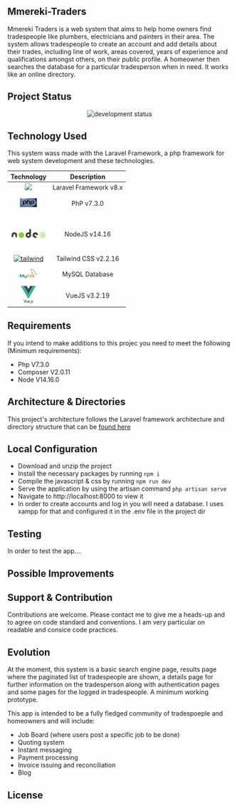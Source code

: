 ## Mmereki-Traders
Mmereki Traders is a web system that aims to help home owners find tradespeople like plumbers, electricians and painters in their area. The system allows tradespeople to create an account and add details about their trades, including line of work, areas covered, years of experience and qualifications amongst others, on their public profile. A homeowner then searches the database for a particular tradesperson when in need. It works like an online directory. 

## Project Status
<p align="center">
<img src="https://img.shields.io/badge/development-Slow Development-orange" alt="development status"/>
</p>

## Technology Used
This system wass made with the Laravel Framework, a php framework for web system development and these technologies.


|Technology       |Description   |
|:---------------:|:------------:|
| <a href="https://laravel.com" target="_blank"><img src="https://raw.githubusercontent.com/laravel/art/master/logo-lockup/5%20SVG/2%20CMYK/1%20Full%20Color/laravel-logolockup-cmyk-red.svg" width="120"></a> | Laravel Framework v8.x |
| <a href="https://www.php.net" target="_blank" rel="noreferrer"> <img src="https://raw.githubusercontent.com/devicons/devicon/master/icons/php/php-original.svg" alt="php" width="40" height="40"/> </a> | PhP v7.3.0 |
| <a href="https://nodejs.org" target="_blank" rel="noreferrer"> <img src="https://raw.githubusercontent.com/devicons/devicon/master/icons/nodejs/nodejs-original-wordmark.svg" alt="nodejs" width="80"/> </a>| NodeJS v14.16|
| <a href="https://tailwindcss.com/" target="_blank" rel="noreferrer"> <img src="https://www.vectorlogo.zone/logos/tailwindcss/tailwindcss-icon.svg" alt="tailwind" width="40" height="40"/> </a> | Tailwind CSS v2.2.16 |
| <a href="https://www.mysql.com/" target="_blank" rel="noreferrer"> <img src="https://raw.githubusercontent.com/devicons/devicon/master/icons/mysql/mysql-original-wordmark.svg" alt="mysql" width="40" height="40"/> </a> | MySQL Database |
| <a href="https://vuejs.org/" target="_blank" rel="noreferrer"> <img src="https://raw.githubusercontent.com/devicons/devicon/master/icons/vuejs/vuejs-original-wordmark.svg" alt="vuejs" width="40" height="40"/> </a> | VueJS v3.2.19 |

## Requirements
If you intend to make additions to this projec you need to meet the following (Minimum requirements):
- Php V7.3.0 
- Composer V2.0.11
- Node V14.16.0

## Architecture & Directories
This project's architecture follows the Laravel framework architecture and directory structure that can be [found here](https://laravel.com/docs/8.x/structure)

## Local Configuration
- Download and unzip the project 
- Install the necessary packages by running `npm i`
- Compile the javascript & css by running `npm run dev`
- Serve the application by using the artisan command `php artisan serve`
- Navigate to http://localhost:8000 to view it
- In order to create accounts and log in you will need a database. I uses xampp for that and configured it in the .env file in the project dir

## Testing
In order to test the app....

## Possible Improvements

## Support & Contribution
Contributions are welcome. Please contact me to give me a heads-up and to agree on code standard and conventions. I am very particular on readable and consice code practices.

## Evolution
At the moment, this system is a basic search engine page, results page where the paginated list of tradespeople are shown, a details page for further information on the tradesperson along with authentication pages and some pages for the logged in tradespeople. A minimum working prototype.

This app is intended to be a fully fledged community of tradespoeple and homeowners and will include:

- Job Board (where users post a specific job to be done)
- Quoting system
- Instant messaging
- Payment processing
- Invoice issuing and reconciliation
- Blog 


## License

